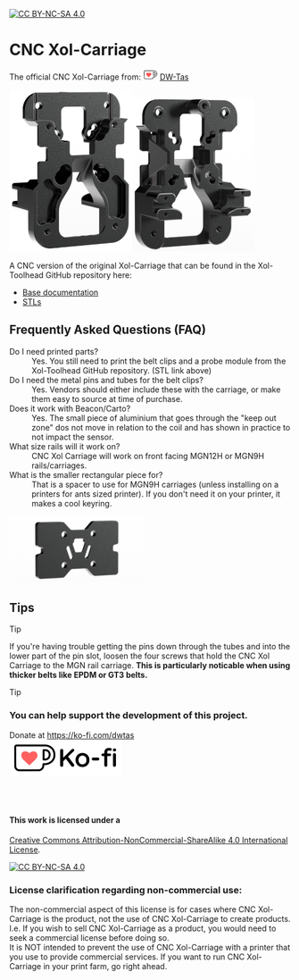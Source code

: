 [![CC BY-NC-SA 4.0][cc-by-nc-sa-shield]][cc-by-nc-sa]

# CNC Xol-Carriage

The official CNC Xol-Carriage from: [![ko-fi](docs/images/Ko-fi_smol.png)](https://ko-fi.com/O5O5OCC0K) [DW-Tas](https://github.com/DW-Tas)<br/>

<img src='docs/images/Xol-Carriage.2.png' width=220 /><img src='docs/images/Xol-Carriage.5.png' width=220 />

A CNC version of the original Xol-Carriage that can be found in the Xol-Toolhead GitHub repository here:<br/>

* <a href="https://github.com/Armchair-Heavy-Industries/Xol-Toolhead/blob/main/docs/xol_carriage_assembly.md">Base documentation</a>
* <a href="https://github.com/Armchair-Heavy-Industries/Xol-Toolhead/tree/main/STL/Xol-Carriage">STLs</a>

## Frequently Asked Questions (FAQ)

<dl>

  <dt>Do I need printed parts?</dt>
  <dd>Yes. You still need to print the belt clips and a probe module from the Xol-Toolhead GitHub repository. (STL link above)</dd>

  <dt>Do I need the metal pins and tubes for the belt clips?</dt>
  <dd>Yes. Vendors should either include these with the carriage, or make them easy to source at time of purchase.</dd>

  <dt>Does it work with Beacon/Carto?</dt>
  <dd>Yes. The small piece of aluminium that goes through the "keep out zone" dos not move in relation to the coil and has shown in practice to not impact the sensor.</dd>

  <dt>What size rails will it work on?</dt>
  <dd>CNC Xol Carriage will work on front facing MGN12H or MGN9H rails/carriages.</dd>

  <dt>What is the smaller rectangular piece for?</dt>
  <dd>That is a spacer to use for MGN9H carriages (unless installing on a printers for ants sized printer). If you don't need it on your printer, it makes a cool keyring.</dd>

</dl>

<img src='docs/images/Xol-Carriage.4.png' height=120 />

## Tips

> [!TIP]
> If you're having trouble getting the pins down through the tubes and into the lower part of the pin slot, loosen the four screws that hold the CNC Xol Carriage to the MGN rail carriage. **This is particularly noticable when using thicker belts like EPDM or GT3 belts.**

> [!TIP] 
> ### You can help support the development of this project.<br/>
> Donate at https://ko-fi.com/dwtas<br/>
[![ko-fi](docs/images/Ko-fi_TextLogo.png)](https://ko-fi.com/dwtas)

<br/><br/>


#### This work is licensed under a
[Creative Commons Attribution-NonCommercial-ShareAlike 4.0 International License][cc-by-nc-sa].

[![CC BY-NC-SA 4.0][cc-by-nc-sa-image]][cc-by-nc-sa]

[cc-by-nc-sa]: http://creativecommons.org/licenses/by-nc-sa/4.0/
[cc-by-nc-sa-image]: https://licensebuttons.net/l/by-nc-sa/4.0/88x31.png
[cc-by-nc-sa-shield]: https://img.shields.io/badge/License-CC%20BY--NC--SA%204.0-lightgrey.svg

### License clarification regarding non-commercial use:
The non-commercial aspect of this license is for cases where CNC Xol-Carriage is the product, not the use of CNC Xol-Carriage to create products.<br/>
I.e. If you wish to sell CNC Xol-Carriage as a product, you would need to seek a commercial license before doing so. </br>
It is NOT intended to prevent the use of CNC Xol-Carriage with a printer that you use to provide commercial services. If you want to run CNC Xol-Carriage in your print farm, go right ahead.
